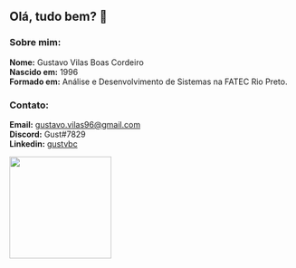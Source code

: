 ## Olá, tudo bem? 👋

### Sobre mim:

**Nome:** Gustavo Vilas Boas Cordeiro<br/>
**Nascido em:** 1996<br/>
**Formado em:** Análise e Desenvolvimento de Sistemas na FATEC Rio Preto.<br/>

### Contato:
**Email:** gustavo.vilas96@gmail.com<br/>
**Discord:** Gust#7829<br/>
**Linkedin:** [gustvbc](https://www.linkedin.com/in/gustvbc/)

<div>
	<img height="180em" src="https://github-readme-stats.vercel.app/api/top-langs/?username=gustingg&layout=compact&langs_count=16&theme=monokai"/>
</div>

<!--
**Gustingg/Gustingg** is a ✨ _special_ ✨ repository because its `README.md` (this file) appears on your GitHub profile.

Here are some ideas to get you started:

- 🔭 I’m currently working on ...
- 🌱 I’m currently learning ...
- 👯 I’m looking to collaborate on ...
- 🤔 I’m looking for help with ...
- 💬 Ask me about ...
- 📫 How to reach me: ...
- 😄 Pronouns: ...
- ⚡ Fun fact: ...
-->
